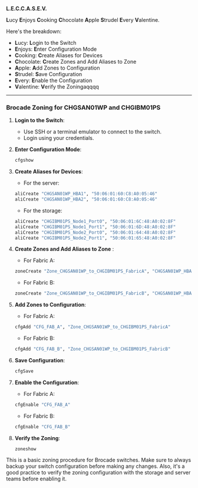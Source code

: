 **L.E.C.C.A.S.E.V.**

**L**ucy **E**njoys **C**ooking **C**hocolate **A**pple **S**trudel **E**very **V**alentine.

Here's the breakdown:

- **L**ucy: **L**ogin to the Switch
- **E**njoys: **E**nter Configuration Mode
- **C**ooking: **C**reate Aliases for Devices
- **C**hocolate: **C**reate Zones and Add Aliases to Zone
- **A**pple: **A**dd Zones to Configuration
- **S**trudel: **S**ave Configuration
- **E**very: **E**nable the Configuration
- **V**alentine: **V**erify the Zoningaqqqq
---
### Brocade Zoning for CHGSAN01WP and CHGIBM01PS

1. **Login to the Switch**:
   - Use SSH or a terminal emulator to connect to the switch.
   - Login using your credentials.

2. **Enter Configuration Mode**:
   ```bash
   cfgshow
   ```

3. **Create Aliases for Devices**:
   - For the server:
   ```bash
   aliCreate "CHGSAN01WP_HBA1", "50:06:01:60:C8:A0:05:46"
   aliCreate "CHGSAN01WP_HBA2", "50:06:01:60:C8:A0:05:46"
   ```
   - For the storage:
   ```bash
   aliCreate "CHGIBM01PS_Node1_Port0", "50:06:01:6C:48:A0:02:8F"
   aliCreate "CHGIBM01PS_Node1_Port1", "50:06:01:6D:48:A0:02:8F"
   aliCreate "CHGIBM01PS_Node2_Port0", "50:06:01:64:48:A0:02:8F"
   aliCreate "CHGIBM01PS_Node2_Port1", "50:06:01:65:48:A0:02:8F"
   ```

4. **Create Zones and Add Aliases to Zone** :
   - For Fabric A:
   ```bash
   zoneCreate "Zone_CHGSAN01WP_to_CHGIBM01PS_FabricA", "CHGSAN01WP_HBA1; CHGIBM01PS_Node1_Port0; CHGIBM01PS_Node1_Port1"
   ```
   - For Fabric B:
   ```bash
   zoneCreate "Zone_CHGSAN01WP_to_CHGIBM01PS_FabricB", "CHGSAN01WP_HBA2; CHGIBM01PS_Node2_Port0; CHGIBM01PS_Node2_Port1"
   ```

5. **Add Zones to Configuration**:
   - For Fabric A:
   ```bash
   cfgAdd "CFG_FAB_A", "Zone_CHGSAN01WP_to_CHGIBM01PS_FabricA"
   ```
   - For Fabric B:
   ```bash
   cfgAdd "CFG_FAB_B", "Zone_CHGSAN01WP_to_CHGIBM01PS_FabricB"
   ```

6. **Save Configuration**:
   ```bash
   cfgSave
   ```

7. **Enable the Configuration**:
   - For Fabric A:
   ```bash
   cfgEnable "CFG_FAB_A"
   ```
   - For Fabric B:
   ```bash
   cfgEnable "CFG_FAB_B"
   ```

8. **Verify the Zoning**:
   ```bash
   zoneshow
   ```

This is a basic zoning procedure for Brocade switches. Make sure to always backup your switch configuration before making any changes. Also, it's a good practice to verify the zoning configuration with the storage and server teams before enabling it.